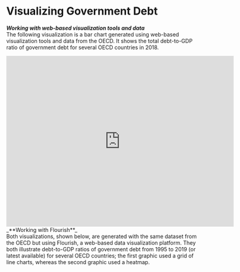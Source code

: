 # Visualizing Government Debt
_**Working with web-based visualization tools and data**_<br/>
The following visualization is a bar chart generated using web-based visualization tools and data from the OECD. It shows the total debt-to-GDP ratio of government debt for several OECD countries in 2018.
<iframe src="https://data.oecd.org/chart/65Jo" width="600" height="450" style="border: 0" mozallowfullscreen="true" webkitallowfullscreen="true" allowfullscreen="true"><a href="https://data.oecd.org/chart/65Jo" target="_blank">OECD Chart: General government debt, Total, % of GDP, Annual, 2018</a></iframe>
<br/>
_**Working with Flourish**_<br/>
Both visualizations, shown below, are generated with the same dataset from the OECD but using Flourish, a web-based data visualization platform. They both illustrate debt-to-GDP ratios of government debt from 1995 to 2019 (or latest available) for several OECD countries; the first graphic used a grid of line charts, whereas the second graphic used a heatmap.
<div class="flourish-embed flourish-chart" data-src="visualisation/3757514" data-url="https://flo.uri.sh/visualisation/3757514/embed" aria-label=""><script src="https://public.flourish.studio/resources/embed.js"></script></div>
<div class="flourish-embed flourish-heatmap" data-src="visualisation/3757710" data-url="https://flo.uri.sh/visualisation/3757710/embed" aria-label=""><script src="https://public.flourish.studio/resources/embed.js"></script></div>
